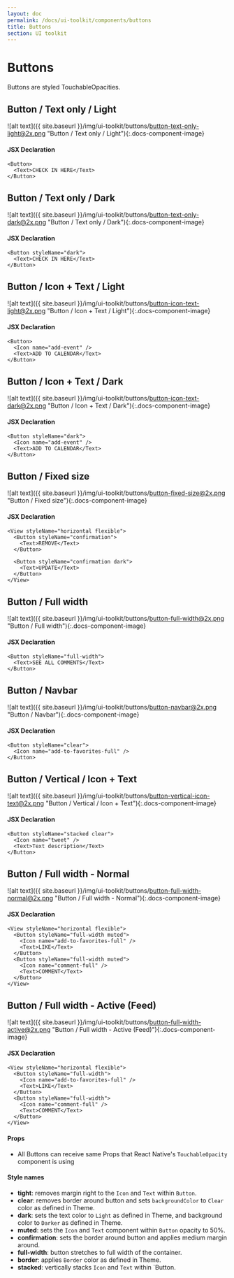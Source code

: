 ```yaml
---
layout: doc
permalink: /docs/ui-toolkit/components/buttons
title: Buttons
section: UI toolkit
---
```


# Buttons

Buttons are styled TouchableOpacities.

##  Button / Text only / Light
![alt text]({{ site.baseurl }}/img/ui-toolkit/buttons/button-text-only-light@2x.png "Button / Text only / Light"){:.docs-component-image}


#### JSX Declaration
```JSX
<Button>
  <Text>CHECK IN HERE</Text>
</Button>
```  

##  Button / Text only / Dark
![alt text]({{ site.baseurl }}/img/ui-toolkit/buttons/button-text-only-dark@2x.png "Button / Text only / Dark"){:.docs-component-image}


#### JSX Declaration
```JSX
<Button styleName="dark">
  <Text>CHECK IN HERE</Text>
</Button>
```  

##  Button / Icon + Text / Light
![alt text]({{ site.baseurl }}/img/ui-toolkit/buttons/button-icon-text-light@2x.png "Button / Icon + Text / Light"){:.docs-component-image}


#### JSX Declaration
```JSX
<Button>
  <Icon name="add-event" />
  <Text>ADD TO CALENDAR</Text>
</Button>
```  

##  Button / Icon + Text / Dark
![alt text]({{ site.baseurl }}/img/ui-toolkit/buttons/button-icon-text-dark@2x.png "Button / Icon + Text / Dark"){:.docs-component-image}


#### JSX Declaration
```JSX
<Button styleName="dark">
  <Icon name="add-event" />
  <Text>ADD TO CALENDAR</Text>
</Button>
```  

##  Button / Fixed size
![alt text]({{ site.baseurl }}/img/ui-toolkit/buttons/button-fixed-size@2x.png "Button / Fixed size"){:.docs-component-image}


#### JSX Declaration
```JSX
<View styleName="horizontal flexible">
  <Button styleName="confirmation">
    <Text>REMOVE</Text>
  </Button>

  <Button styleName="confirmation dark">
    <Text>UPDATE</Text>
  </Button>
</View>
```  

##  Button / Full width
![alt text]({{ site.baseurl }}/img/ui-toolkit/buttons/button-full-width@2x.png "Button / Full width"){:.docs-component-image}


#### JSX Declaration
```JSX
<Button styleName="full-width">
  <Text>SEE ALL COMMENTS</Text>
</Button>
```  

##  Button / Navbar
![alt text]({{ site.baseurl }}/img/ui-toolkit/buttons/button-navbar@2x.png "Button / Navbar"){:.docs-component-image}


#### JSX Declaration
```JSX
<Button styleName="clear">
  <Icon name="add-to-favorites-full" />
</Button>
```  

##  Button / Vertical / Icon + Text
![alt text]({{ site.baseurl }}/img/ui-toolkit/buttons/button-vertical-icon-text@2x.png "Button / Vertical / Icon + Text"){:.docs-component-image}


#### JSX Declaration
```JSX
<Button styleName="stacked clear">
  <Icon name="tweet" />
  <Text>Text description</Text>
</Button>
```  

##  Button / Full width - Normal
![alt text]({{ site.baseurl }}/img/ui-toolkit/buttons/button-full-width-normal@2x.png "Button / Full width - Normal"){:.docs-component-image}


#### JSX Declaration
```JSX
<View styleName="horizontal flexible">
  <Button styleName="full-width muted">
    <Icon name="add-to-favorites-full" />
    <Text>LIKE</Text>
  </Button>
  <Button styleName="full-width muted">
    <Icon name="comment-full" />
    <Text>COMMENT</Text>
  </Button>
</View>
```  

##  Button / Full width - Active (Feed)
![alt text]({{ site.baseurl }}/img/ui-toolkit/buttons/button-full-width-active@2x.png "Button / Full width - Active (Feed)"){:.docs-component-image}


#### JSX Declaration
```JSX
<View styleName="horizontal flexible">
  <Button styleName="full-width">
    <Icon name="add-to-favorites-full" />
    <Text>LIKE</Text>
  </Button>
  <Button styleName="full-width">
    <Icon name="comment-full" />
    <Text>COMMENT</Text>
  </Button>
</View>
```  

#### Props

* All Buttons can receive same Props that React Native's `TouchableOpacity` component is using

#### Style names

* **tight**: removes margin right to the `Icon` and `Text` within `Button`.
* **clear**: removes border around button and sets `backgroundColor` to `Clear` color as defined in Theme.
* **dark**: sets the text color to `Light` as defined in Theme, and background color to `Darker` as defined in Theme.  
* **muted**: sets the `Icon` and `Text` component within `Button` opacity to 50%.  
* **confirmation**: sets the border around button and applies medium margin around.  
* **full-width**: button stretches to full width of the container.  
* **border**: applies `Border` color as defined in Theme.  
* **stacked**: vertically stacks `Icon` and `Text` within `Button.  